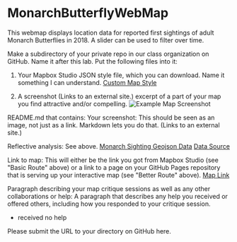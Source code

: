 # MonarchButterflyWebMap
This webmap displays location data for reported first sightings of adult Monarch Butterflies in 2018. A slider can be used to filter over time.

Make a subdirectory of your private repo in our class organization on GitHub. Name it after this lab.
Put the following files into it:

1) Your Mapbox Studio JSON style file, which you can download. Name it something I can understand.
[Custom Map Style](https://jagreen1.github.io/MonarchButterflyWebMap/Minimalist-Environmental_Style.json)

2) A screenshot (Links to an external site.) excerpt of a part of your map you find attractive and/or compelling.
![Example Map Screenshot](https://jagreen1.github.io/MonarchButterflyWebMap/Example_WebMap_Screenshot.PNG)

README.md that contains:
Your screenshot: This should be seen as an image, not just as a link. Markdown lets you do that. (Links to an external site.)


Reflective analysis: See above.
[Monarch Sighting Geojson Data](https://jagreen1.github.io/MonarchButterflyWebMap/2018MonarchSightings.geojson)
[Data Source](https://journeynorth.org/sightings/querylist.html?season=fall&map=monarch-adult-fall&year=2018&submit=View+Data)

Link to map: This will either be the link you got from Mapbox Studio (see "Basic Route" above) or a link to a page on your GitHub Pages repository that is serving up your interactive map (see "Better Route" above).
[Map Link](https://jagreen1.github.io/MonarchButterflyWebMap/JAG_Geob472_Lab1_v4.html)


Paragraph describing your map critique sessions as well as any other collaborations or help: A paragraph that describes any help you received or offered others, including how you responded to your critique session.
- received no help

Please submit the URL to your directory on GitHub here.


